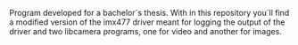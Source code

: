 Program developed for a bachelor´s thesis. With in this repository you´ll find a modified version of the imx477 driver meant for logging the output of the driver and two libcamera programs, one for video and another for images.

